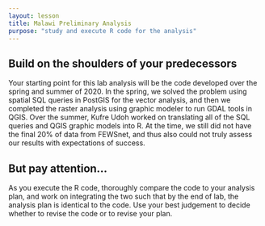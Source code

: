 ```yaml
---
layout: lesson
title: Malawi Preliminary Analysis
purpose: "study and execute R code for the analysis"
---
```


## Build on the shoulders of your predecessors

Your starting point for this lab analysis will be the code developed over the spring and summer of 2020.
In the spring, we solved the problem using spatial SQL queries in PostGIS for the vector analysis, and then we completed the raster analysis using graphic modeler to run GDAL tools in QGIS.
Over the summer, Kufre Udoh worked on translating all of the SQL queries and QGIS graphic models into R.
At the time, we still did not have the final 20% of data from FEWSnet, and thus also could not truly assess our results with expectations of success.

## But pay attention...

As you execute the R code, thoroughly compare the code to your analysis plan, and work on integrating the two such that by the end of lab, the analysis plan is identical to the code. Use your best judgement to decide whether to revise the code or to revise your plan.